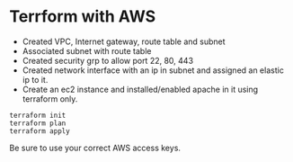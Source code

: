 # Terrform with AWS
- Created VPC, Internet gateway, route table and subnet
- Associated subnet with route table
- Created security grp to allow port 22, 80, 443
- Created network interface  with an ip in subnet and assigned an elastic ip to it.
- Create an ec2 instance and installed/enabled apache in it using terraform only.

```
terraform init
terraform plan
terraform apply
```
Be sure to use your correct AWS access keys.
